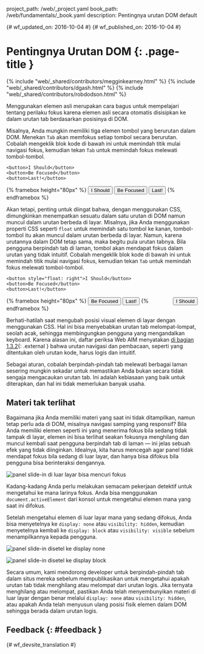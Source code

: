 project_path: /web/_project.yaml book_path: /web/fundamentals/_book.yaml description: Pentingnya urutan DOM default

{# wf_updated_on: 2016-10-04 #} {# wf_published_on: 2016-10-04 #}

# Pentingnya Urutan DOM {: .page-title }

{% include "web/_shared/contributors/megginkearney.html" %} {% include "web/_shared/contributors/dgash.html" %} {% include "web/_shared/contributors/robdodson.html" %}

Menggunakan elemen asli merupakan cara bagus untuk mempelajari tentang perilaku fokus karena elemen asli secara otomatis disisipkan ke dalam urutan tab berdasarkan posisinya di DOM.

Misalnya, Anda mungkin memiliki tiga elemen tombol yang berurutan dalam DOM. Menekan `Tab` akan memfokus setiap tombol secara berurutan. Cobalah mengeklik blok kode di bawah ini untuk memindah titik mulai navigasi fokus, kemudian tekan `Tab` untuk memindah fokus melewati tombol-tombol.

    <button>I Should</button>
    <button>Be Focused</button>
    <button>Last!</button>
    

{% framebox height="80px" %}
<button>I Should</button>
<button>Be Focused</button>
<button>Last!</button>
{% endframebox %}

Akan tetapi, penting untuk diingat bahwa, dengan menggunakan CSS, dimungkinkan menempatkan sesuatu dalam satu urutan di DOM namun muncul dalam urutan berbeda di layar. Misalnya, jika Anda menggunakan properti CSS seperti `float` untuk memindah satu tombol ke kanan, tombol-tombol itu akan muncul dalam urutan berbeda di layar. Namun, karena urutannya dalam DOM tetap sama, maka begitu pula urutan tabnya. Bila pengguna berpindah tab di laman, tombol akan mendapat fokus dalam urutan yang tidak intuitif. Cobalah mengeklik blok kode di bawah ini untuk memindah titik mulai navigasi fokus, kemudian tekan `Tab` untuk memindah fokus melewati tombol-tombol.

    <button style="float: right">I Should</button>
    <button>Be Focused</button>
    <button>Last!</button>
    

{% framebox height="80px" %}
<button style="float: right;">I Should</button>
<button>Be Focused</button>
<button>Last!</button>
{% endframebox %}

Berhati-hatilah saat mengubah posisi visual elemen di layar dengan menggunakan CSS. Hal ini bisa menyebabkan urutan tab melompat-lompat, seolah acak, sehingga membingungkan pengguna yang mengandalkan keyboard. Karena alasan ini, daftar periksa Web AIM menyatakan [di bagian 1.3.2](http://webaim.org/standards/wcag/checklist#sc1.3.2){: .external } bahwa urutan navigasi dan pembacaan, seperti yang ditentukan oleh urutan kode, harus logis dan intuitif.

Sebagai aturan, cobalah berpindah-pindah tab melewati berbagai laman sesering mungkin sekadar untuk memastikan Anda bukan secara tidak sengaja mengacaukan urutan tab. Ini adalah kebiasaan yang baik untuk diterapkan, dan hal ini tidak memerlukan banyak usaha.

## Materi tak terlihat

Bagaimana jika Anda memiliki materi yang saat ini tidak ditampilkan, namun tetap perlu ada di DOM, misalnya navigasi samping yang responsif? Bila Anda memiliki elemen seperti ini yang menerima fokus bila sedang tidak tampak di layar, elemen ini bisa terlihat seakan fokusnya menghilang dan muncul kembali saat pengguna berpindah tab di laman &mdash; ini jelas sebuah efek yang tidak diinginkan. Idealnya, kita harus mencegah agar panel tidak mendapat fokus bila sedang di luar layar, dan hanya bisa difokus bila pengguna bisa berinteraksi dengannya.

![panel slide-in di luar layar bisa mencuri fokus](imgs/slide-in-panel.png)

Kadang-kadang Anda perlu melakukan semacam pekerjaan detektif untuk mengetahui ke mana larinya fokus. Anda bisa menggunakan `document.activeElement` dari konsol untuk mengetahui elemen mana yang saat ini difokus.

Setelah mengetahui elemen di luar layar mana yang sedang difokus, Anda bisa menyetelnya ke `display: none` atau `visibility: hidden`, kemudian menyetelnya kembali ke `display:
block` atau `visibility: visible` sebelum menampilkannya kepada pengguna.

![panel slide-in disetel ke display none](imgs/slide-in-panel2.png)

![panel slide-in disetel ke display block](imgs/slide-in-panel3.png)

Secara umum, kami mendorong developer untuk berpindah-pindah tab dalam situs mereka sebelum mempublikasikan untuk mengetahui apakah urutan tab tidak menghilang atau melompat dari urutan logis. Jika ternyata menghilang atau melompat, pastikan Anda telah menyembunyikan materi di luar layar dengan benar melalui `display: none` atau `visibility: hidden`, atau apakah Anda telah menyusun ulang posisi fisik elemen dalam DOM sehingga berada dalam urutan logis.

## Feedback {: #feedback }

{# wf_devsite_translation #}
